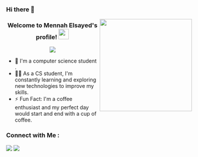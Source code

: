 ### Hi there 👋
 
<img width="250" align="right" src="https://c.tenor.com/_DOBjnGspYAAAAAM/code-coding.gif">

<h3 align="center">
  Welcome to Mennah Elsayed's profile!
  <img src="https://media.giphy.com/media/hvRJCLFzcasrR4ia7z/giphy.gif" width="28">
</h3>

<!-- Typing SVG by DenverCoder1 - https://github.com/DenverCoder1/readme-typing-svg -->
<p align="center">
  <a href="https://github.com/DenverCoder1/readme-typing-svg"><img src="https://readme-typing-svg.herokuapp.com/?lines=Full-stack%20web%20developer;Always%20learning%20new%20things&font=Fira%20Code&center=true&width=440&height=45&color=f75c7e&vCenter=true&size=22"></a>
</p> 

- 🏢 I'm a computer science student .
- 👨‍💻 As a CS student, I'm constantly learning and exploring new technologies to improve my skills.
- ⚡ Fun Fact: I'm a coffee enthusiast and my perfect day would start and end with a cup of coffee.
### Connect with Me :
<a href="https://www.linkedin.com/in/mennah-elsheikh-9a0385272/" target="_blank"><img src="https://img.shields.io/badge/-Mennah%20Elsheikh-0077B5?style=for-the-badge&logo=Linkedin&logoColor=white"/></a>
<a href="https://t.me/Mennah_Elsheikh" target="_blank"><img src="https://img.shields.io/badge/-Mennah%20Elsheikh-0077B5?style=for-the-badge&logo=Telegram&logoColor=white"/></a>
